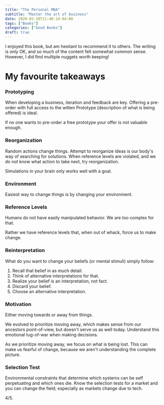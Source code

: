 ```yaml
---
title: "The Personal MBA"
subtitle: "Master the art of business"
date: 2020-02-20T11:40:14-04:00
tags: ["Books"]
categories: ["Good Books"]
draft: true
---
```


I enjoyed this book, but am hesitant to recommend it to others. The writing is only OK, and so much of the content felt somewhat common sense. However, I did find multiple nuggets worth keeping! 

# My favourite takeaways

### Prototyping 
When developing a business, iteration and feedback are key. Offering a pre-order with full access to the witten Prototype (description of what is being offered) is ideal.

If no one wants to pre-order a free prototype your offer is not valuable enough.

### Reorganization 
Random actions change things. Attempt to reorganize ideas is our body's way of searching for solutions. When reference levels are violated, and we do not know what action to take next, try reorganization. 

Simulations in your brain only works well with a goal.

### Environment
Easiest way to change things is by changing your environment.

### Reference Levels
Humans do not have easily manipulated behavior. We are too complex for that.

Rather we have reference levels that, when out of whack, force us to make change.

### Reinterpretation
What do you want to change your beliefs (or mental stimuli) simply follow:
1. Recall that belief in as much detail.
2. Think of alternative interpretations for that.
3. Realize your belief is an interpretation, not fact. 
4. Discard your belief.
5. Choose an alternative interpretation.

### Motivation
Either moving towards or away from things. 

We evolved to prioritize moving away, which makes sense from our ancestors point-of-view, but doesn't serve us as well today. Understand this emotional tug-of-war when making decisions. 

As we prioritize moving away, we focus on what is being lost. This can make us fearful of change, because we aren't understanding the complete picture.

### Selection Test
Environmental constraints that determine which systems can be self perpetuating and which ones die. 
Know the selection tests for a market and you can change the field; especially as markets change due to tech.

4/5.

